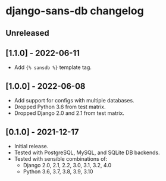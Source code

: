 # django-sans-db changelog

## Unreleased

## [1.1.0] - 2022-06-11

- Add `{% sansdb %}` template tag.

## [1.0.0] - 2022-06-08

- Add support for configs with multiple databases.
- Dropped Python 3.6 from test matrix.
- Dropped Django 2.0 and 2.1 from test matrix.

## [0.1.0] - 2021-12-17

- Initial release.
- Tested with PostgreSQL, MySQL, and SQLite DB backends.
- Tested with sensible combinations of:
  - Django 2.0, 2.1, 2.2, 3.0, 3.1, 3.2, 4.0
  - Python 3.6, 3.7, 3.8, 3.9, 3.10
